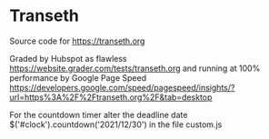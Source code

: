# Transeth
Source code for https://transeth.org

Graded by Hubspot as flawless https://website.grader.com/tests/transeth.org and running at 100% performance by Google Page Speed https://developers.google.com/speed/pagespeed/insights/?url=https%3A%2F%2Ftranseth.org%2F&tab=desktop

For the countdown timer alter the deadline date $('#clock').countdown('2021/12/30') in the file custom.js 
